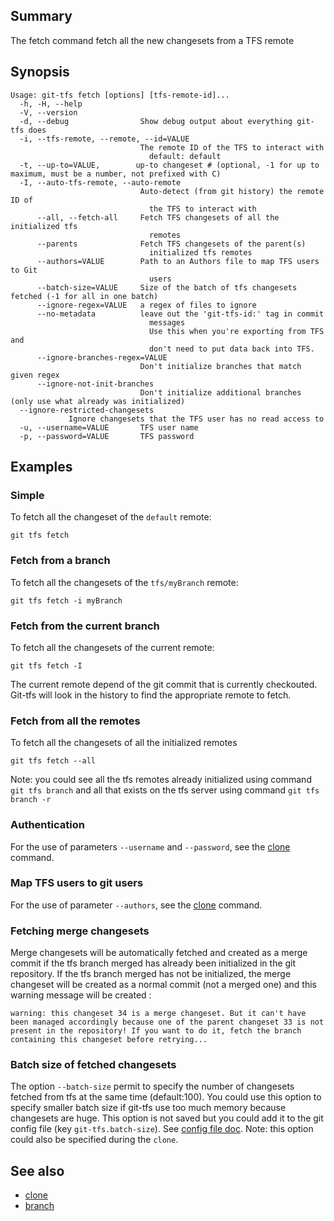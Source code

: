 ## Summary

The fetch command fetch all the new changesets from a TFS remote

## Synopsis

    Usage: git-tfs fetch [options] [tfs-remote-id]...
      -h, -H, --help
      -V, --version
      -d, --debug                Show debug output about everything git-tfs does
      -i, --tfs-remote, --remote, --id=VALUE
                                 The remote ID of the TFS to interact with
                                   default: default
      -t, --up-to=VALUE,        up-to changeset # (optional, -1 for up to maximum, must be a number, not prefixed with C) 
      -I, --auto-tfs-remote, --auto-remote
                                 Auto-detect (from git history) the remote ID of
                                   the TFS to interact with
          --all, --fetch-all     Fetch TFS changesets of all the initialized tfs
                                   remotes
          --parents              Fetch TFS changesets of the parent(s)
                                   initialized tfs remotes
          --authors=VALUE        Path to an Authors file to map TFS users to Git
                                   users
          --batch-size=VALUE     Size of the batch of tfs changesets fetched (-1 for all in one batch)
          --ignore-regex=VALUE   a regex of files to ignore
          --no-metadata          leave out the 'git-tfs-id:' tag in commit
                                   messages
                                   Use this when you're exporting from TFS and
                                   don't need to put data back into TFS.
		  --ignore-branches-regex=VALUE 
								 Don't initialize branches that match given regex
		  --ignore-not-init-branches
								 Don't initialize additional branches (only use what already was initialized)
      --ignore-restricted-changesets
                 Ignore changesets that the TFS user has no read access to
      -u, --username=VALUE       TFS user name
      -p, --password=VALUE       TFS password
## Examples

### Simple

To fetch all the changeset of the `default` remote:

    git tfs fetch

### Fetch from a branch

To fetch all the changesets of the `tfs/myBranch` remote:

    git tfs fetch -i myBranch

### Fetch from the current branch

To fetch all the changesets of the current remote:

    git tfs fetch -I

The current remote depend of the git commit that is currently checkouted. Git-tfs will look in the history
to find the appropriate remote to fetch.

### Fetch from all the remotes

To fetch all the changesets of all the initialized remotes

    git tfs fetch --all

Note: you could see all the tfs remotes already initialized using command `git tfs branch` and
all that exists on the tfs server using command `git tfs branch -r`

### Authentication

For the use of parameters `--username` and `--password`, see the [clone](clone.md) command.

### Map TFS users to git users

For the use of parameter `--authors`, see the [clone](clone.md) command.

### Fetching merge changesets

Merge changesets will be automatically fetched and created as a merge commit if the tfs branch merged has already been initialized in the git repository.
If the tfs branch merged has not be initialized, the merge changeset will be created as a normal commit (not a merged one) and this warning message will be created :

    warning: this changeset 34 is a merge changeset. But it can't have been managed accordingly because one of the parent changeset 33 is not present in the repository! If you want to do it, fetch the branch containing this changeset before retrying...

### Batch size of fetched changesets

The option `--batch-size` permit to specify the number of changesets fetched from tfs at the same time (default:100).
You could use this option to specify smaller batch size if git-tfs use too much memory because changesets are huge.
This option is not saved but you could add it to the git config file (key `git-tfs.batch-size`). See [config file doc](../config.md). 
Note: this option could also be specified during the `clone`.

## See also

* [clone](clone.md)
* [branch](branch.md)
